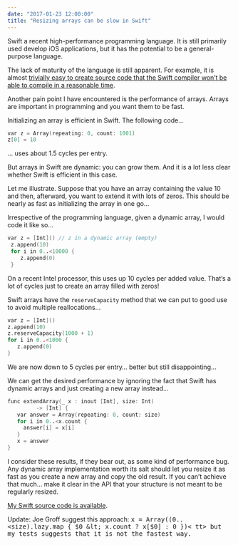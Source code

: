 ```yaml
---
date: "2017-01-23 12:00:00"
title: "Resizing arrays can be slow in Swift"
---
```




Swift a recent high-performance programming language. It is still primarily used develop iOS applications, but it has the potential to be a general-purpose language.

The lack of maturity of the language is still apparent. For example, it is almost [trivially easy to create source code that the Swift compiler won&rsquo;t be able to compile in a reasonable time](http://stackoverflow.com/questions/41670789/compiling-swift-source-files-issue-with-creating-dictionary/41772000#41772000).

Another pain point I have encountered is the performance of arrays. Arrays are important in programming and you want them to be fast.

Initializing an array is efficient in Swift. The following code&hellip;
```C
var z = Array(repeating: 0, count: 1001)
z[0] = 10
```


&hellip; uses about 1.5 cycles per entry.

But arrays in Swift are dynamic: you can grow them. And it is a lot less clear whether Swift is efficient in this case.

Let me illustrate. Suppose that you have an array containing the value 10 and then, afterward, you want to extend it with lots of zeros. This should be nearly as fast as initializing the array in one go&hellip;

Irrespective of the programming language, given a dynamic array, I would code it like so&hellip;
```C
var z = [Int]() // z in a dynamic array (empty)
 z.append(10)
 for i in 0..<10000 {
    z.append(0)
 }
```


On a recent Intel processor, this uses up 10 cycles per added value. That&rsquo;s a lot of cycles just to create an array filled with zeros!

Swift arrays have the `reserveCapacity` method that we can put to good use to avoid multiple reallocations&hellip;
```C
var z = [Int]()
z.append(10)
z.reserveCapacity(1000 + 1)
for i in 0..<1000 {
   z.append(0)
}
```


We are now down to 5 cycles per entry&hellip; better but still disappointing&hellip;

We can get the desired performance by ignoring the fact that Swift has dynamic arrays and just creating a new array instead&hellip;
```C
func extendArray(_ x : inout [Int], size: Int)
         -> [Int] {
   var answer = Array(repeating: 0, count: size)
   for i in 0..<x.count {
     answer[i] = x[i]
   }
   x = answer
}
```


I consider these results, if they bear out, as some kind of performance bug. Any dynamic array implementation worth its salt should let you resize it as fast as you create a new array and copy the old result. If you can&rsquo;t achieve that much&hellip; make it clear in the API that your structure is not meant to be regularly resized.

[My Swift source code is available](https://github.com/lemire/Code-used-on-Daniel-Lemire-s-blog/tree/master/2017/01/23/arrays).

Update: Joe Groff suggest this approach: <tt>x = Array((0..<size).lazy.map { $0 &lt; x.count ? x[$0] : 0 })< tt> but my tests suggests that it is not the fastest way.

